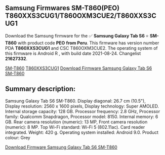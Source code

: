 <h2>Samsung Firmwares SM-T860(PEO) T860XXS3CUG1/T860OXM3CUE2/T860XXS3CUG1</h2>
Download the Samsung firmware for the ✅ <strong>Samsung Galaxy Tab S6 </strong> ⭐ <strong>SM-T860</strong> with product code <strong>PEO</strong> <strong> from Peru</strong>. This firmware has version number PDA <strong>T860XXS3CUG1</strong> and CSC T860OXM3CUE2. The operating system of this firmware is Android R , with build date 2021-08-24. Changelist <strong>21627332</strong>.


[SM-T860](https://samfirm.shop/samsung/model/SM-T860)
[T860XXS3CUG1](https://samfirm.shop/samsung/pda/T860XXS3CUG1)
[Download Firmware Samsung Galaxy Tab S6 SM-T860](https://samfirm.shop/samsung/firmware/453788)
<h2>Summary description:</h2>
<p>Samsung Galaxy Tab S6 SM-T860. Display diagonal: 26.7 cm (10.5"), Display resolution: 2560 x 1600 pixels, Display technology: Super AMOLED. Internal storage capacity: 128 GB. Processor frequency: 2.8 GHz, Processor family: Qualcomm Snapdragon, Processor model: 8150. Internal memory: 6 GB. Rear camera resolution (numeric): 13 MP, Front camera resolution (numeric): 8 MP. Top Wi-Fi standard: Wi-Fi 5 (802.11ac). Card reader integrated. Weight: 420 g. Operating system installed: Android 9.0. Product colour: Grey</p>


[Download Firmware Samsung Galaxy Tab S6 SM-T860](https://samfirm.shop/samsung/firmware/453788)
